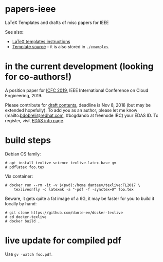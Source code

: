 # papers-ieee
LaTeX Templates and drafts of misc papers for IEEE

See also:

* [LaTeX templates instructions](http://www.ctan.org/tex-archive/macros/latex/contrib/IEEEtran/IEEEtran_HOWTO.pdf)
* [Template source](https://www.ieee.org/content/dam/ieee-org/ieee/web/org/conferences/Conference-LaTeX-template_7-9-18.zip) -
  it is also stored in `./examples`.

# in the current development (looking for co-authors!)

A position paper for [ICFC 2019](http://conferences.computer.org/ICFC/2019/),
IEEE International Conference on Cloud Engineering, 2019.

Please contribute for [draft contents](./ICFC-2019/contents.md), deadline is
Nov 8, 2018 (but may be extended hopefully). To add you as an author, please
let me know (mailto:bdobreli@redhat.com, #bogdando at freenode IRC) your EDAS ID.
To register, visit [EDAS info page](https://edas.info).

# build steps

Debian OS family:

```
# apt install texlive-science texlive-latex-base gv
# pdflatex foo.tex
```

Via container:

```
# docker run --rm -it -v $(pwd):/home danteev/texlive:TL2017 \
    texliveonfly -c latexmk -a "-pdf -f -synctex=0" foo.tex
```

Beware, it gets quite a fat image of a 6G, it may be faster for you to build it
locally by hand:
```
# git clone https://github.com/dante-ev/docker-texlive
# cd docker-texlive
# docker build .
```

# live update for compiled pdf

Use ``gv -watch foo.pdf``.
